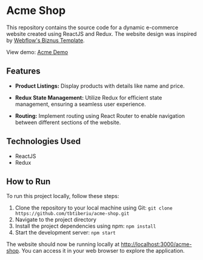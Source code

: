 # Acme Shop


This repository contains the source code for a dynamic e-commerce website created using ReactJS and Redux. The website design was inspired by [Webflow's Biznus Template](https://biznus-template.webflow.io/).

View demo: [Acme Demo](https://tbtiberiu.github.io/acme-shop/)

## Features

- **Product Listings:** Display products with details like name and price.

- **Redux State Management:** Utilize Redux for efficient state management, ensuring a seamless user experience.

- **Routing:** Implement routing using React Router to enable navigation between different sections of the website.

## Technologies Used

- ReactJS
- Redux

## How to Run

To run this project locally, follow these steps:

1. Clone the repository to your local machine using Git:
   `git clone https://github.com/tbtiberiu/acme-shop.git`
2. Navigate to the project directory
3. Install the project dependencies using npm:
   `npm install`
4. Start the development server:
   `npm start`

The website should now be running locally at [http://localhost:3000/acme-shop](http://localhost:3000/acme-shop). You can access it in your web browser to explore the application.
